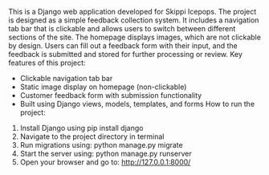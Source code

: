This is a Django web application developed for Skippi Icepops.
The project is designed as a simple feedback collection system. It includes a navigation tab bar that is clickable and allows users to switch between different sections of the site. The homepage displays images, which are not clickable by design.
Users can fill out a feedback form with their input, and the feedback is submitted and stored for further processing or review.
Key features of this project:
- Clickable navigation tab bar
- Static image display on homepage (non-clickable)
- Customer feedback form with submission functionality
- Built using Django views, models, templates, and forms
How to run the project:
1. Install Django using pip install django
2. Navigate to the project directory in terminal
3. Run migrations using: python manage.py migrate
4. Start the server using: python manage.py runserver
5. Open your browser and go to: http://127.0.0.1:8000/
   
